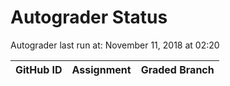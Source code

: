 # Autograder Status
Autograder last run at: November 11, 2018 at 02:20

| GitHub ID | Assignment | Graded Branch |
|-----------|------------|---------------|
